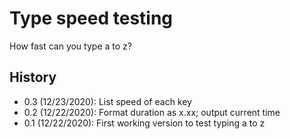 # Type speed testing

How fast can you type a to z?

## History

- 0.3 (12/23/2020): List speed of each key
- 0.2 (12/22/2020): Format duration as x.xx; output current time
- 0.1 (12/22/2020): First working version to test typing a to z
